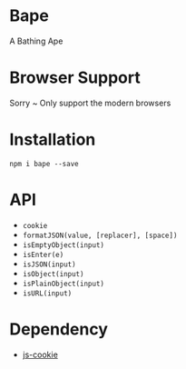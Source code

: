 # Bape
A Bathing Ape  

# Browser Support
Sorry ~ Only support the modern browsers

# Installation
`npm i bape --save`

# API
* `cookie`
* `formatJSON(value, [replacer], [space])`
* `isEmptyObject(input)`
* `isEnter(e)`
* `isJSON(input)`
* `isObject(input)`
* `isPlainObject(input)`
* `isURL(input)`

# Dependency
* [js-cookie](https://github.com/js-cookie/js-cookie)
